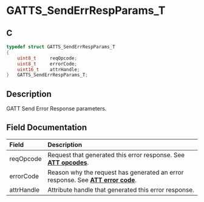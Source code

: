 # GATTS_SendErrRespParams_T

## C

```c
typedef struct GATTS_SendErrRespParams_T
{
    uint8_t     reqOpcode;
    uint8_t     errorCode;
    uint16_t    attrHandle;
}   GATTS_SendErrRespParams_T;
```

## Description

GATT Send Error Response parameters.


## Field Documentation

|Field|Description|
|:---|:---|
|reqOpcode|Request that generated this error response. See **[ATT opcodes](GUID-0B817A0F-1AA2-42B6-B93A-41A883437B34.md)**.|
|errorCode|Reason why the request has generated an error response. See **[ATT error code](GUID-DF065B2A-A0F7-4C47-9C32-E9DAAD615479.md)**.|
|attrHandle|Attribute handle that generated this error response.|
